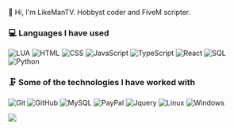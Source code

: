 <p>👋 Hi, I'm LikeManTV. Hobbyst coder and FiveM scripter.</p>

### 💻 Languages I have used
![LUA](https://img.shields.io/badge/-LUA-333333?style=flat&logo=lua)
![HTML](https://img.shields.io/badge/-HTML-333333?style=flat&logo=html5)
![CSS](https://img.shields.io/badge/-CSS-333333?style=flat&logo=css3)
![JavaScript](https://img.shields.io/badge/-JavaScript-333333?style=flat&logo=javascript)
![TypeScript](https://img.shields.io/badge/-TypeScript-333333?style=flat&logo=typescript)
![React](https://img.shields.io/badge/-React-333333?style=flat&logo=react)
![SQL](https://img.shields.io/badge/-SQL-333333?style=flat&logo=postgresql)
![Python](https://img.shields.io/badge/-Python-333333?style=flat&logo=python)

### 🗜 Some of the technologies I have worked with
![Git](https://img.shields.io/badge/-Git-333333?style=flat&logo=git&logoColor=F05032)
![GitHub](https://img.shields.io/badge/-GitHub-333333?style=flat&logo=github&logoColor=FFFFFF)
![MySQL](https://img.shields.io/badge/-MySQL-333333?style=flat&logo=MySQL)
![PayPal](https://img.shields.io/badge/-PayPal-333333?style=flat&logo=PayPal)
![Jquery](https://img.shields.io/badge/-Jquery-333333?style=flat&logo=Jquery)
![Linux](https://img.shields.io/badge/-Linux-333333?style=flat&logo=linux&logoColor=FCC624)
![Windows](http://img.shields.io/badge/-Windows-333333?style=flat&logo=windows)

<img
  src="https://github-readme-stats.vercel.app/api/top-langs/?username=likemantv&layout=compact&theme=github_dark&hide_border=true"
/>
